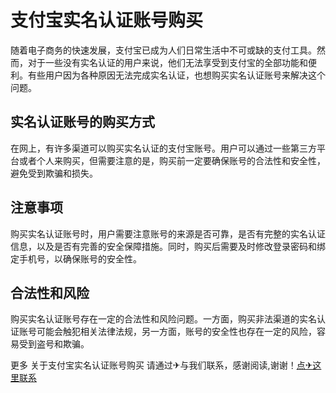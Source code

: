 # 支付宝实名认证账号购买

随着电子商务的快速发展，支付宝已成为人们日常生活中不可或缺的支付工具。然而，对于一些没有实名认证的用户来说，他们无法享受到支付宝的全部功能和便利。有些用户因为各种原因无法完成实名认证，也想购买实名认证账号来解决这个问题。

## 实名认证账号的购买方式

在网上，有许多渠道可以购买实名认证的支付宝账号。用户可以通过一些第三方平台或者个人来购买，但需要注意的是，购买前一定要确保账号的合法性和安全性，避免受到欺骗和损失。

## 注意事项

购买实名认证账号时，用户需要注意账号的来源是否可靠，是否有完整的实名认证信息，以及是否有完善的安全保障措施。同时，购买后需要及时修改登录密码和绑定手机号，以确保账号的安全性。

## 合法性和风险

购买实名认证账号存在一定的合法性和风险问题。一方面，购买非法渠道的实名认证账号可能会触犯相关法律法规，另一方面，账号的安全性也存在一定的风险，容易受到盗号和欺骗。

更多 关于支付宝实名认证账号购买 请通过✈与我们联系，感谢阅读,谢谢！[点✈这里联系](https://w.k02.cc)